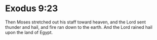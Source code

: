 # Exodus 9:23

Then Moses stretched out his staff toward heaven, and the Lord sent thunder and hail, and fire ran down to the earth. And the Lord rained hail upon the land of Egypt.
